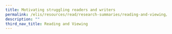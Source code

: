 ```yaml
---
title: Motivating struggling readers and writers
permalink: /elis/resources/read/research-summaries/reading-and-viewing/motivating-struggling-reader-and-writer/
description: ""
third_nav_title: Reading and Viewing
---
```

